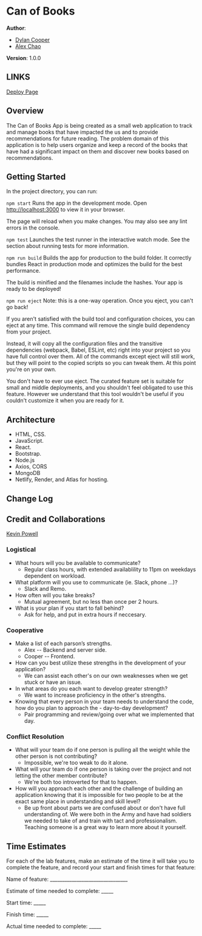 # Can of Books

**Author**:

- [Dylan Cooper](https://github.com/Cooper-Softdev)
- [Alex Chao](https://github.com/AlexSaeChao)

**Version**: 1.0.0

## LINKS
[Deploy Page](https://ac-dc-can-uh-books.netlify.app/)

## Overview

The Can of Books App is being created as a small web application to track and manage books that have impacted the us and to provide recommendations for future reading. The problem domain of this application is to help users organize and keep a record of the books that have had a significant impact on them and discover new books based on recommendations.

## Getting Started

In the project directory, you can run:

`npm start`
Runs the app in the development mode.
Open <http://localhost:3000> to view it in your browser.

The page will reload when you make changes.
You may also see any lint errors in the console.

`npm test`
Launches the test runner in the interactive watch mode.
See the section about running tests for more information.

`npm run build`
Builds the app for production to the build folder.
It correctly bundles React in production mode and optimizes the build for the best performance.

The build is minified and the filenames include the hashes.
Your app is ready to be deployed!

`npm run eject`
Note: this is a one-way operation. Once you eject, you can't go back!

If you aren't satisfied with the build tool and configuration choices, you can eject at any time. This command will remove the single build dependency from your project.

Instead, it will copy all the configuration files and the transitive dependencies (webpack, Babel, ESLint, etc) right into your project so you have full control over them. All of the commands except eject will still work, but they will point to the copied scripts so you can tweak them. At this point you're on your own.

You don't have to ever use eject. The curated feature set is suitable for small and middle deployments, and you shouldn't feel obligated to use this feature. However we understand that this tool wouldn't be useful if you couldn't customize it when you are ready for it.

## Architecture

- HTML, CSS.
- JavaScript.
- React.
- Bootstrap.
- Node.js
- Axios, CORS
- MongoDB
- Netlify, Render, and Atlas for hosting.

## Change Log
<!-- Use this area to document the iterative changes made to your application as each feature is successfully implemented. Use time stamps. Here's an example:

01-01-2001 4:59pm - Application now has a fully-functional express server, with a GET route for the location resource. -->

## Credit and Collaborations

[Kevin Powell](https://www.youtube.com/@KevinPowell)

### Logistical

- What hours will you be available to communicate?
  - Regular class hours, with extended availablility to 11pm on weekdays dependent on workload.
- What platform will you use to communicate (ie. Slack, phone …)?
  - Slack and Remo.
- How often will you take breaks?
  - Mutual agreement, but no less than once per 2 hours.
- What is your plan if you start to fall behind?
  - Ask for help, and put in extra hours if neccesary.

### Cooperative

- Make a list of each parson’s strengths.
  - Alex -- Backend and server side.
  - Cooper -- Frontend.
- How can you best utilize these strengths in the development of your application?
  - We can assist each other's on our own weaknesses when we get stuck or have an issue.
- In what areas do you each want to develop greater strength?
  - We want to increase proficiency in the other's strengths.
- Knowing that every person in your team needs to understand the code, how do you plan to approach the - day-to-day development?
  - Pair programming and review/going over what we implemented that day.

### Conflict Resolution

- What will your team do if one person is pulling all the weight while the other person is not contributing?
  - Impossible, we're too weak to do it alone.
- What will your team do if one person is taking over the project and not letting the other member contribute?
  - We're both too introverted for that to happen.
- How will you approach each other and the challenge of building an application knowing that it is impossible for two people to be at the exact same place in understanding and skill level?
  - Be up front about parts we are confused about or don't have full understanding of. We were both in the Army and have had soldiers we needed to take of and train with tact and professionalism. Teaching someone is a great way to learn more about it yourself.

## Time Estimates

For each of the lab features, make an estimate of the time it will take you to complete the feature, and record your start and finish times for that feature:

Name of feature: ________________________________

Estimate of time needed to complete: _____

Start time: _____

Finish time: _____

Actual time needed to complete: _____
